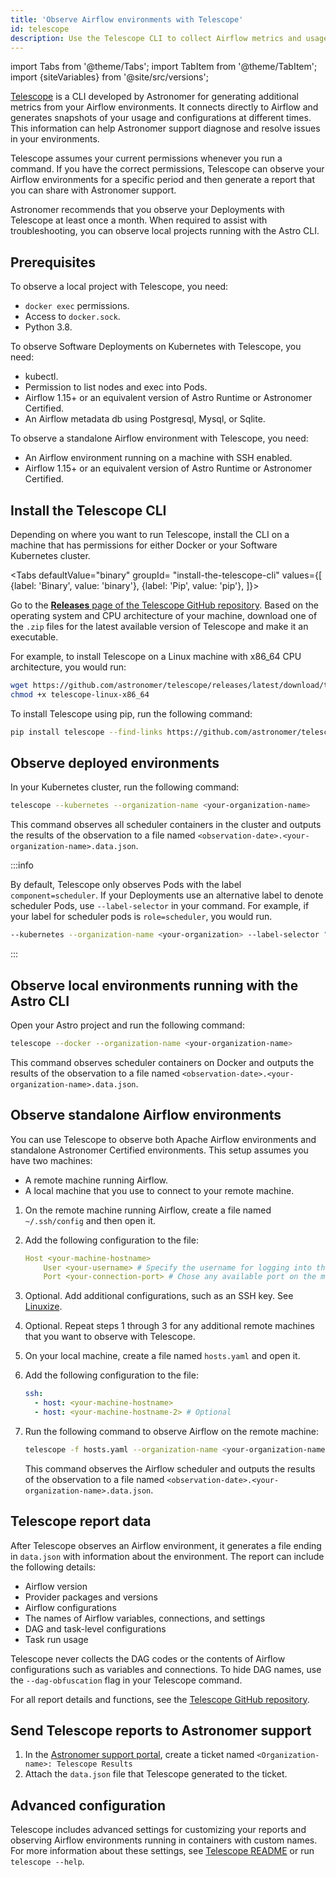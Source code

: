 ```yaml
---
title: 'Observe Airflow environments with Telescope'
id: telescope
description: Use the Telescope CLI to collect Airflow metrics and usage data for Astronomer.
---
```


import Tabs from '@theme/Tabs';
import TabItem from '@theme/TabItem';
import {siteVariables} from '@site/src/versions';

[Telescope](https://github.com/astronomer/telescope) is a CLI developed by Astronomer for generating additional metrics from your Airflow environments. It connects directly to Airflow and generates snapshots of your usage and configurations at different times. This information can help Astronomer support diagnose and resolve issues in  your environments.

Telescope assumes your current permissions whenever you run a command. If you have the correct permissions, Telescope can observe your Airflow environments for a specific period and then generate a report that you can share with Astronomer support.

Astronomer recommends that you observe your Deployments with Telescope at least once a month. When required to assist with troubleshooting, you can observe local projects running with the Astro CLI.

## Prerequisites

To observe a local project with Telescope, you need:

- `docker exec` permissions.
- Access to `docker.sock`.
- Python 3.8.

To observe Software Deployments on Kubernetes with Telescope, you need:

- kubectl.
- Permission to list nodes and exec into Pods.
- Airflow 1.15+ or an equivalent version of Astro Runtime or Astronomer Certified.
- An Airflow metadata db using Postgresql, Mysql, or Sqlite.

To observe a standalone Airflow environment with Telescope, you need:

- An Airflow environment running on a machine with SSH enabled.
- Airflow 1.15+ or an equivalent version of Astro Runtime or Astronomer Certified.


## Install the Telescope CLI

Depending on where you want to run Telescope, install the CLI on a machine that has permissions for either Docker or your Software Kubernetes cluster.

<Tabs
    defaultValue="binary"
    groupId= "install-the-telescope-cli"
    values={[
        {label: 'Binary', value: 'binary'},
        {label: 'Pip', value: 'pip'},
    ]}>
<TabItem value="binary">

Go to the [**Releases** page of the Telescope GitHub repository](https://github.com/astronomer/telescope/releases). Based on the operating system and CPU architecture of your machine, download one of the `.zip` files for the latest available version of Telescope and make it an executable.

For example, to install Telescope on a Linux machine with x86_64 CPU architecture, you would run:

```sh
wget https://github.com/astronomer/telescope/releases/latest/download/telescope-linux-x86_64
chmod +x telescope-linux-x86_64
```

</TabItem>
<TabItem value="pip">

To install Telescope using pip, run the following command:

```sh
pip install telescope --find-links https://github.com/astronomer/telescope/releases/latest
```

</TabItem>
</Tabs>

## Observe deployed environments

In your Kubernetes cluster, run the following command:

```sh
telescope --kubernetes --organization-name <your-organization-name>
```

This command observes all scheduler containers in the cluster and outputs the results of the observation to a file named `<observation-date>.<your-organization-name>.data.json`.

:::info

By default, Telescope only observes Pods with the label `component=scheduler`. If your Deployments use an alternative label to denote scheduler Pods, use  `--label-selector` in your command. For example, if your label for scheduler pods is `role=scheduler`, you would run.  

```sh
--kubernetes --organization-name <your-organization> --label-selector "role=scheduler"
```

:::

## Observe local environments running with the Astro CLI

Open your Astro project and run the following command:

```sh
telescope --docker --organization-name <your-organization-name>
```

This command observes scheduler containers on Docker and outputs the results of the observation to a file named `<observation-date>.<your-organization-name>.data.json`.

## Observe standalone Airflow environments

You can use Telescope to observe both Apache Airflow environments and standalone Astronomer Certified environments. This setup assumes you have two machines:

- A remote machine running Airflow.
- A local machine that you use to connect to your remote machine.

1. On the remote machine running Airflow, create a file named `~/.ssh/config` and then open it.
2. Add the following configuration to the file:

    ```yaml
    Host <your-machine-hostname>
        User <your-username> # Specify the username for logging into the machine
        Port <your-connection-port> # Chose any available port on the machine
    ```

3. Optional. Add additional configurations, such as an SSH key. See [Linuxize](https://linuxize.com/post/using-the-ssh-config-file/).
4. Optional. Repeat steps 1 through 3 for any additional remote machines that you want to observe with Telescope.
5. On your local machine, create a file named `hosts.yaml` and open it.
6. Add the following configuration to the file:

    ```yaml
    ssh:
      - host: <your-machine-hostname>
      - host: <your-machine-hostname-2> # Optional
    ```

7. Run the following command to observe Airflow on the remote machine:

    ```sh
    telescope -f hosts.yaml --organization-name <your-organization-name>
    ```

    This command observes the Airflow scheduler and outputs the results of the observation to a file named `<observation-date>.<your-organization-name>.data.json`.

## Telescope report data

After Telescope observes an Airflow environment, it generates a file ending in `data.json` with information about the environment. The report can include the following details:

- Airflow version
- Provider packages and versions
- Airflow configurations
- The names of Airflow variables, connections, and settings
- DAG and task-level configurations
- Task run usage

Telescope never collects the DAG codes or the contents of Airflow configurations such as variables and connections. To hide DAG names, use the `--dag-obfuscation` flag in your Telescope command.

For all report details and functions, see the [Telescope GitHub repository](https://github.com/astronomer/telescope/).

## Send Telescope reports to Astronomer support

1. In the [Astronomer support portal](https://support.astronomer.io/), create a ticket named `<Organization-name>: Telescope Results`
2. Attach the `data.json` file that Telescope generated to the ticket.

## Advanced configuration

Telescope includes advanced settings for customizing your reports and observing Airflow environments running in containers with custom names. For more information about these settings, see [Telescope README](https://github.com/astronomer/telescope) or run `telescope --help`.
